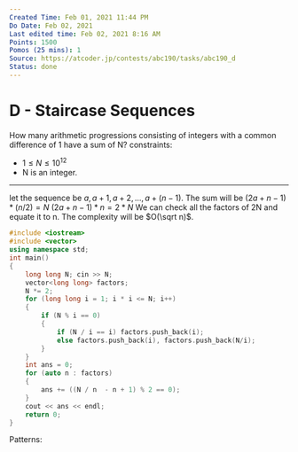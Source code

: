 ```yaml
---
Created Time: Feb 01, 2021 11:44 PM
Do Date: Feb 02, 2021
Last edited time: Feb 02, 2021 8:16 AM
Points: 1500
Pomos (25 mins): 1
Source: https://atcoder.jp/contests/abc190/tasks/abc190_d
Status: done
---
```


# D - Staircase Sequences

How many arithmetic progressions consisting of integers with a common difference of 1 have a sum of N?
constraints:
- $1 \le N \le 10^{12}$
- N is an integer.
---
let the sequence be $a, a + 1, a + 2,..., a + (n - 1)$. The sum will be $(2a + n - 1) * (n/2) = N$
$(2a + n - 1) * n = 2 * N$
We can check all the factors of 2N and equate it to n. The complexity will be $O(\sqrt n)$. 
```cpp
#include <iostream>
#include <vector>
using namespace std; 
int main()
{
	long long N; cin >> N; 
	vector<long long> factors;
	N *= 2; 
	for (long long i = 1; i * i <= N; i++)
	{
		if (N % i == 0)
		{
			if (N / i == i) factors.push_back(i); 
			else factors.push_back(i), factors.push_back(N/i); 
		}
	}
	int ans = 0; 
	for (auto n : factors)
	{
		ans += ((N / n  - n + 1) % 2 == 0); 
	}
	cout << ans << endl;
	return 0; 
}
```
Patterns: 